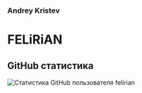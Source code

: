 <h3>Andrey Kristev</h3>
<h1>FELiRiAN</h1>

## GitHub статистика
![Статистика GitHub пользователя felirian](https://github-readme-stats.vercel.app/api?username=felirian&show_icons=true&hide_border=true&count_private=true&hide=prs&theme=radical)

